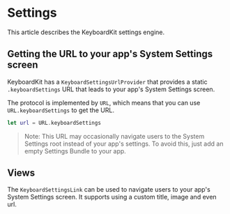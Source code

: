 # Settings

This article describes the KeyboardKit settings engine.


## Getting the URL to your app's System Settings screen

KeyboardKit has a ``KeyboardSettingsUrlProvider`` that provides a static `.keyboardSettings` URL that leads to your app's System Settings screen.

The protocol is implemented by `URL`, which means that you can use `URL.keyboardSettings` to get the URL.

```swift
let url = URL.keyboardSettings
```

> Note: This URL may occasionally navigate users to the System Settings root instead of your app's settings. To avoid this, just add an empty Settings Bundle to your app.



## Views

The ``KeyboardSettingsLink`` can be used to navigate users to your app's System Settings screen. It supports using a custom title, image and even url.
